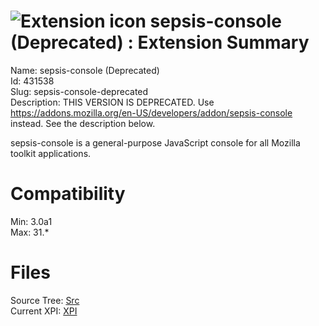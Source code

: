 # ![Extension icon](https://addons.thunderbird.net/static/img/addon-icons/default-64.png) sepsis-console (Deprecated) : Extension Summary

Name: sepsis-console (Deprecated)  
Id: 431538  
Slug: sepsis-console-deprecated  
Description: THIS VERSION IS DEPRECATED.  Use <a rel="nofollow" href="https://addons.mozilla.org/en-US/developers/addon/sepsis-console">https://addons.mozilla.org/en-US/developers/addon/sepsis-console</a> instead. See the description below.

sepsis-console is a general-purpose JavaScript console for all Mozilla toolkit applications.
  

# Compatibility
Min: 3.0a1  
Max: 31.*  

# Files

Source Tree: [Src](C:/Dev/Thunderbird/ThunderKdB/xall/xOther/431538-sepsis-console-deprecated/src)  
Current XPI: [XPI](C:/Dev/Thunderbird/ThunderKdB/xall/xOther/431538-sepsis-console-deprecated/xpi)  




